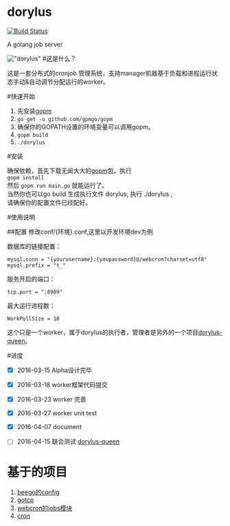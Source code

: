 # dorylus
[![Build Status](https://travis-ci.org/bannerchi/dorylus.svg?branch=master)](https://travis-ci.org/bannerchi/dorylus)


A golang job server

!["dorylus"](http://7xlu17.com1.z0.glb.clouddn.com/565ac46dd7a0b96e7c6f5336bcd98f72.jpg)
#这是什么？

这是一套分布式的cronjob 管理系统，支持manager机器基于负载和进程运行状态手动&自动调节分配运行的worker。

#快速开始

1. 先安装[gopm](https://github.com/gpmgo/gopm)
2. `go get -u github.com/gpmgo/gopm`
3. 确保你的GOPATH设置的环境变量可以调用gopm。
4. `gopm build`
5. `./dorylus`

#安装

确保依赖，首先下载无闻大大的[gopm](https://github.com/gpmgo/gopm)包，执行 <br>
`gopm install` <br>
然后 `gopm run main.go`  就能运行了。<br>
当然你也可以go build 生成执行文件 dorylus, 执行 ./dorylus ,<br>请确保你的配置文件已经配好。

#使用说明

##配置
修改conf/{环境}.conf,这里以开发环境dev为例

数据库的链接配置：

`mysql.conn = "{yourusername}:{youpassword}@/webcron?charset=utf8"`
`mysql.prefix = "t_"`

服务开启的端口：

`tcp.port = ":8989"`

最大运行进程数：

`WorkPollSize = 10`


这个只是一个worker，属于dorylus的执行者，管理者是另外的一个项目[dorylus-queen](https://github.com/bannerchi/dorylus-queen)。


#进度
- [x] 2016-03-15 Alpha设计完毕
- [x] 2016-03-18 worker框架代码提交
- [x] 2016-03-23 worker 完善
- [x] 2016-03-27 worker unit test
- [x] 2016-04-07 document
- [ ] 2016-04-15 联合测试 [dorylus-queen](https://github.com/bannerchi/dorylus-queen)


# 基于的项目
1. [beego的config](https://github.com/astaxie/beego)
2. [gotcp](https://github.com/gansidui/gotcp)
3. [webcron的jobs模块](https://github.com/lisijie/webcron)
4. [cron](https://github.com/robfig/cron)
